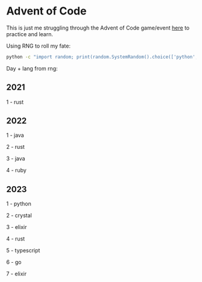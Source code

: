 # Advent of Code 

This is just me struggling through the Advent of Code game/event [here](https://adventofcode.com/) to practice and learn.


Using RNG to roll my fate:

```sh
python -c "import random; print(random.SystemRandom().choice(['python', 'typescript', 'go', 'rust', 'elixir', 'ruby', 'crystal', 'java']))"
```

Day + lang from rng:

## 2021

1 - rust

## 2022

1 - java

2 - rust

3 - java

4 - ruby

## 2023

1 - python

2 - crystal

3 - elixir

4 - rust

5 - typescript 

6 - go

7 - elixir
